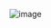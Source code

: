 ![image](https://github.com/Sirilukkan/Data_analysis/assets/102700655/04054def-c7aa-48e6-b293-a089a75425a1)

